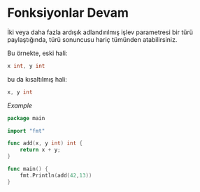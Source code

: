 # Fonksiyonlar Devam

İki veya daha fazla ardışık adlandırılmış işlev parametresi bir türü paylaştığında, türü sonuncusu hariç tümünden atabilirsiniz.

Bu örnekte, eski hali:
```go
x int, y int
```

bu da kısaltılmış hali:
```go
x, y int
```

*Example*
```go
package main

import "fmt"

func add(x, y int) int {
	return x + y;
}

func main() {
	fmt.Println(add(42,13))
}
```
